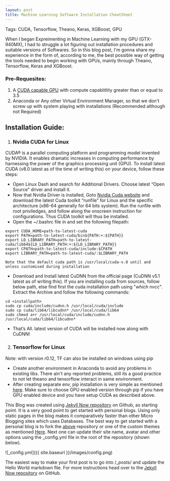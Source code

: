 ```yaml
---
layout: post
title: Machine Learning Software Installation CheatSheet
---
```


Tags: CUDA, Tensorflow, Theano, Keras, XGBoost, GPU


When I began Expreimenting in Machine Learning with my GPU (GTX-940MX), I had to struggle a lot figuring out installation procedures and suitable versions of Softwares. So in this blog post, I'm gonna share my experience in the form of, according to me, the best possible way of getting the tools needed to begin working with GPUs, mainly through Theano, Tensorflow, Keras and XGBoost.


### Pre-Requesites:  
1. A [CUDA capable GPU](http://docs.nvidia.com/cuda/cuda-installation-guide-linux/index.html#verify-you-have-cuda-enabled-system) with  compute capablitlity greater than or equal to 3.5
2. Anaconda or Any other Virtual Environment Manager, so that we don't screw up with system playing with installations (Recommended although not Required)


## Installation Guide:  

1. ### Nvidia CUDA for Linux
  CUDA® is a parallel computing platform and programming model invented by NVIDIA. It enables dramatic increases in computing performance by harnessing the power of the graphics processing unit (GPU). To install latest CUDA (v8.0 latest as of the time of writing this) on your device, follow these steps:
  * Open Linux Dash and search for Additional Drivers. Choose latest “Open Source” driver and install it.
  * Now that Nvidia Driver is installed, Goto [Nvidia Cuda website](https://developer.nvidia.com/cuda-downloads) and download the latest Cuda toolkit “runfile” for Linux and the specific architecture (x86-64 generally for 64 bits system). Run the runfile with root priviledges, and follow along the onscreen instruction for configurations. Thus CUDA toolkit will thus be installed.
  * Open the ~/.bashrc file in and set the following filepath:  

  ```shell
  export CUDA_HOME=path-to-latest-cuda  
  export PATH=path-to-latest-cuda/bin${PATH:+:${PATH}}  
  export LD_LIBRARY_PATH=path-to-latest-cuda/lib64${LD_LIBRARY_PATH:+:${LD_LIBRARY_PATH}}  
  export CPATH=path-to-latest-cuda/include:$CPATH  
  export LIBRARY_PATH=path-to-latest-cuda/:$LIBRARY_PATH  
  ```
	Note that the default cuda path is /usr/local/cuda-v.0 until and unless customised during installation
  * Download and Install latest CuDNN from the official page (CuDNN v5.1 latest as of writing this). If you are installing cuda from sources, follow below path, else find first the cuda installation path using "_which nvcc_".
    Extract the Archive and follow the following commands:

```shell
cd <installpath>
sudo cp cuda/include/cudnn.h /usr/local/cuda/include
sudo cp cuda/lib64/libcudnn* /usr/local/cuda/lib64
sudo chmod a+r /usr/local/cuda/include/cudnn.h /usr/local/cuda/lib64/libcudnn*
```
  * That’s All. latest version of CUDA will be installed now along with CuDNN!

2. ### Tensorflow for Linux

  Note: with version r0.12, TF can also be installed on windows using pip
  * Create another environment in Anaconda to avoid any problems in existing libs. There ain't any reported problems, still its a good practice to not let theano and tensorflow interact in same environment.
  * After creating separate env, pip installation is very simple as mentioned [here](https://www.tensorflow.org/get_started/os_setup#pip_installation). Make sure to choose GPU enabled version through pip if you have GPU enabled device and you have setup CUDA as described above.

This Blog was created using [Jekyll Now repository](https://github.com/barryclark/jekyll-now) on Github, as starting point. It is a very good point to get started with personal blogs. Using only static pages in the blog makes it comparatively faster than other Micro Blogging sites which uses Databases. 
The best way to get started with a personal blog is to fork the [above](https://github.com/barryclark/jekyll-now) repository or one of the custom themes as mentioned [Here](https://github.com/barryclark/jekyll-now#other-forkable-themes). Next one can update their site name, avatar and other options using the _config.yml file in the root of the repository (shown below).

![_config.yml]({{ site.baseurl }}/images/config.png)

The easiest way to make your first post is to go into /_posts/ and update the Hello World markdown file. For more instructions head over to the [Jekyll Now repository](https://github.com/barryclark/jekyll-now) on GitHub.
